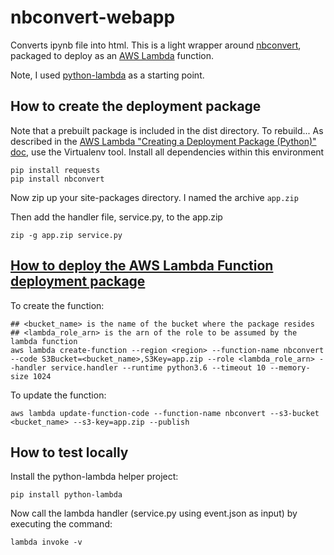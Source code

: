 # nbconvert-webapp
Converts ipynb file into html.
This is a light wrapper around [nbconvert](https://github.com/jupyter/nbconvert), packaged to deploy as an [AWS Lambda](https://aws.amazon.com/lambda) function.

Note, I used [python-lambda](https://github.com/nficano/python-lambda) as a starting point.

## How to create the deployment package
Note that a prebuilt package is included in the dist directory.  To rebuild...
As described in the [AWS Lambda "Creating a Deployment Package (Python)" doc](http://docs.aws.amazon.com/lambda/latest/dg/lambda-python-how-to-create-deployment-package.html), use the Virtualenv tool.
Install all dependencies within this environment
```
pip install requests
pip install nbconvert
```
Now zip up your site-packages directory.  I named the archive `app.zip`

Then add the handler file, service.py, to the app.zip
```
zip -g app.zip service.py
```

## [How to deploy the AWS Lambda Function deployment package](http://docs.aws.amazon.com/lambda/latest/dg/vpc-rds-upload-deployment-pkg.html)
To create the function:
```
## <bucket_name> is the name of the bucket where the package resides
## <lambda_role_arn> is the arn of the role to be assumed by the lambda function
aws lambda create-function --region <region> --function-name nbconvert --code S3Bucket=<bucket_name>,S3Key=app.zip --role <lambda_role_arn> --handler service.handler --runtime python3.6 --timeout 10 --memory-size 1024
```
To update the function:
```
aws lambda update-function-code --function-name nbconvert --s3-bucket <bucket_name> --s3-key=app.zip --publish
```

## How to test locally
Install the python-lambda helper project:
```
pip install python-lambda
```
Now call the lambda handler (service.py using event.json as input) by executing the command:
```
lambda invoke -v
```

